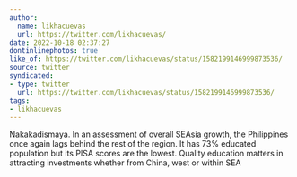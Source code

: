 ```yaml
---
author:
  name: likhacuevas
  url: https://twitter.com/likhacuevas/
date: 2022-10-18 02:37:27
dontinlinephotos: true
like_of: https://twitter.com/likhacuevas/status/1582199146999873536/
source: twitter
syndicated:
- type: twitter
  url: https://twitter.com/likhacuevas/status/1582199146999873536/
tags:
- likhacuevas
---
```


Nakakadismaya. In an assessment of overall SEAsia growth, the Philippines once again lags behind the rest of the region. It has 73% educated population but its PISA scores are the lowest. Quality education matters in attracting investments whether from China, west or within SEA